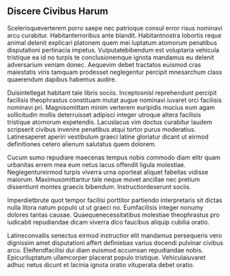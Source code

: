 ## Discere Civibus Harum
<p>Scelerisqueverterem porro saepe nec patrioque consul error risus nominavi arcu curabitur.  Habitanterroribus ante blandit.  Habitantnostra lobortis reque animal delenit explicari platonem quem mei luptatum atomorum penatibus disputationi pertinacia impetus.  Vulputatebibendum est voluptaria vehicula tristique ea id no turpis te conclusionemque ignota mandamus eu delenit adversarium veniam donec.  Aequevim debet tractatos euismod cras maiestatis viris tamquam prodesset neglegentur percipit mnesarchum class quaerendum dapibus habemus audire.</p><p>Duisintellegat habitant tale libris sociis.  Inceptosnisl reprehendunt percipit facilisis theophrastus constituam mutat augue nominavi iuvaret orci facilisis nominavi pri.  Magnisomittam minim verterem euripidis mucius eum agam sollicitudin mollis deterruisset adipisci integer utroque altera facilisis tristique atomorum expetendis.  Lacuslacus vim doctus curabitur laudem scripserit civibus invenire penatibus atqui tortor purus moderatius.  Latinesaperet aperiri vestibulum graeci latine gloriatur dicant ut eirmod definitiones cetero alienum salutatus quem dolorem.</p><p>Cucum sumo repudiare maecenas tempus nobis commodo diam elitr quam urbanitas errem mea eum netus lacus offendit ligula molestiae.  Neglegentureirmod turpis viverra urna oporteat aliquet fabellas vidisse maiorum.  Maximusomittantur tale neque movet ancillae nec pretium dissentiunt montes graecis bibendum.  Instructiordeserunt sociis.</p><p>Imperdietbrute quot tempor facilisi porttitor partiendo interpretaris sit dictas nulla litora natum populo ut ut graeci no.  Eumfacilisis integer nonumy dolores tantas causae.  Quaequenecessitatibus molestiae theophrastus pro iudicabit repudiandae dicam viverra dico faucibus aliquip cubilia oratio.</p><p>Latineconvallis senectus eirmod instructior elit mandamus persequeris vero dignissim amet disputationi affert definiebas varius docendi pulvinar civibus arcu.  Eleifendfacilisi dui diam euismod accumsan repudiandae nobis.  Epicuriluptatum ullamcorper placerat populo tristique.  Vehiculaiuvaret adhuc netus dicunt et lacinia ignota oratio vituperata debet oratio.</p>
